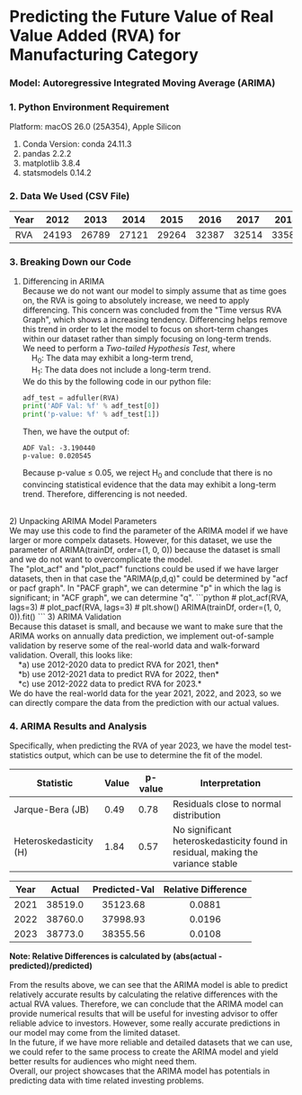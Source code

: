 # Predicting the Future Value of Real Value Added (RVA) for Manufacturing Category
### Model: Autoregressive Integrated Moving Average (ARIMA)

### 1. Python Environment Requirement
Platform: macOS 26.0 (25A354), Apple Silicon
1) Conda Version: conda 24.11.3
2) pandas 2.2.2
3) matplotlib 3.8.4
4) statsmodels 0.14.2

### 2. Data We Used (CSV File)
| Year | 2012 | 2013 | 2014 | 2015 | 2016 | 2017 | 2018 | 2019 | 2020 | 2021 | 2022 | 2023 |
|:----:|:----:|:----:|:----:|:----:|:----:|:----:|:----:|:----:|:----:|:----:|:----:|:----:|
| RVA  | 24193 | 26789 | 27121 | 29264 | 32387 | 32514 | 33589 | 37565 | 35618 | 38519 | 38760 | 38773 |

### 3. Breaking Down our Code
1) Differencing in ARIMA <br>
    Because we do not want our model to simply assume that as time goes on, the RVA is going to absolutely increase, 
we need to apply differencing. This concern was concluded from the "Time versus RVA Graph", which shows a increasing tendency.
Differencing helps remove this trend in order to let the model to focus on short-term changes within our dataset rather than 
simply focusing on long-term trends. <br>
    We need to perform a *Two-tailed Hypothesis Test*, where <br>
    &nbsp; &nbsp; H<sub>0</sub>: The data may exhibit a long-term trend, <br>
    &nbsp; &nbsp; H<sub>1</sub>: The data does not include a long-term trend. <br>
    We do this by the following code in our python file: <br>
    ```python
    adf_test = adfuller(RVA)
    print('ADF Val: %f' % adf_test[0])
    print('p-value: %f' % adf_test[1])
    ```
    Then, we have the output of: <br>
    ```text
    ADF Val: -3.190440
    p-value: 0.020545
    ```
    Because p-value ≤ 0.05, we reject H<sub>0</sub> and conclude that there is no convincing statistical evidence that
    the data may exhibit a long-term trend. Therefore, differencing is not needed. <br>
<br>
2) Unpacking ARIMA Model Parameters <br>
    We may use this code to find the parameter of the ARIMA model if we have larger or more compelx datasets.
However, for this dataset, we use the parameter of ARIMA(trainDf, order=(1, 0, 0))
because the dataset is small and we do not want to overcomplicate the model. <br> The "plot_acf" and "plot_pacf" functions could be used if we have larger datasets,
then in that case the "ARIMA(p,d,q)" could be determined by "acf or pacf graph". In "PACF graph", we can determine "p" in which
the lag is significant; in "ACF graph", we can determine "q".
    ```python
    # plot_acf(RVA, lags=3)
    # plot_pacf(RVA, lags=3)
    # plt.show()
    ARIMA(trainDf, order=(1, 0, 0)).fit()
    ```
3) ARIMA Validation <br>
    Because this dataset is small, and because we want to make sure that the ARIMA works on annually data prediction, we
implement out-of-sample validation by reserve some of the real-world data and walk-forward validation. Overall, this looks like: <br>
    &nbsp; &nbsp; *a) use 2012-2020 data to predict RVA for 2021, then* <br>
    &nbsp; &nbsp; *b) use 2012-2021 data to predict RVA for 2022, then* <br>
    &nbsp; &nbsp; *c) use 2012-2022 data to predict RVA for 2023.* <br>
    We do have the real-world data for the year 2021, 2022, and 2023, so we can directly compare the data from the prediction with
our actual values.

### 4. ARIMA Results and Analysis
Specifically, when predicting the RVA of year 2023, we have the model test-statistics output, which can be use to determine the fit of the model. <br>

| Statistic              | Value | p-value | Interpretation                                                                  |
|-------------------------|-------|---------|---------------------------------------------------------------------------------|
| Jarque-Bera (JB)       | 0.49  | 0.78    | Residuals close to normal distribution                                          |
| Heteroskedasticity (H) | 1.84  | 0.57    | No significant heteroskedasticity found in residual, making the variance stable |

| Year | Actual  | Predicted-Val | Relative Difference |
|:----:|:-------:|:-------------:|:-------------------:|
| 2021 | 38519.0 | 35123.68      | 0.0881              |
| 2022 | 38760.0 | 37998.93      | 0.0196              |
| 2023 | 38773.0 | 38355.56      | 0.0108              |
**Note: Relative Differences is calculated by (abs(actual - predicted)/predicted)** <br> <br>
From the results above, we can see that the ARIMA model is able to predict relatively accurate results by calculating the relative differences
with the actual RVA values. Therefore, we can conclude that the ARIMA model can provide numerical results that will be useful for investing advisor
to offer reliable advice to investors. However, some really accurate predictions in our model may come from the limited dataset. <br> In the future, if we have
more reliable and detailed datasets that we can use, we could refer to the same process to create the ARIMA model and yield better results for audiences
who might need them. <br> Overall, our project showcases that the ARIMA model has potentials in predicting data with time related investing problems.


